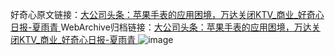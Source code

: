 好奇心原文链接：[大公司头条：苹果手表的应用困境，万达关闭KTV_商业_好奇心日报-夏雨青 ](https://www.qdaily.com/articles/12331.html)
WebArchive归档链接：[大公司头条：苹果手表的应用困境，万达关闭KTV_商业_好奇心日报-夏雨青 ](http://web.archive.org/web/20190623172537/https://www.qdaily.com/articles/12331.html)
![image](http://ww3.sinaimg.cn/large/007d5XDply1g3wjob9m2lj30u033t7wh)